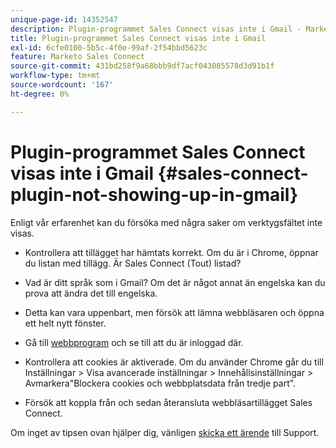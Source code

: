 ```yaml
---
unique-page-id: 14352547
description: Plugin-programmet Sales Connect visas inte i Gmail - Marketo Docs - produktdokumentation
title: Plugin-programmet Sales Connect visas inte i Gmail
exl-id: 6cfe0100-5b5c-4f0e-99af-2f54bbd5623c
feature: Marketo Sales Connect
source-git-commit: 431bd258f9a68bbb9df7acf043085578d3d91b1f
workflow-type: tm+mt
source-wordcount: '167'
ht-degree: 0%

---
```


# Plugin-programmet Sales Connect visas inte i Gmail {#sales-connect-plugin-not-showing-up-in-gmail}

Enligt vår erfarenhet kan du försöka med några saker om verktygsfältet inte visas.

- Kontrollera att tillägget har hämtats korrekt. Om du är i Chrome, öppnar du listan med tillägg. Är Sales Connect (Tout) listad?

- Vad är ditt språk som i Gmail? Om det är något annat än engelska kan du prova att ändra det till engelska.

- Detta kan vara uppenbart, men försök att lämna webbläsaren och öppna ett helt nytt fönster.

- Gå till [webbprogram](https://toutapp.com/login) och se till att du är inloggad där.

- Kontrollera att cookies är aktiverade. Om du använder Chrome går du till Inställningar > Visa avancerade inställningar > Innehållsinställningar > Avmarkera&quot;Blockera cookies och webbplatsdata från tredje part&quot;.

- Försök att koppla från och sedan återansluta webbläsartillägget Sales Connect.

Om inget av tipsen ovan hjälper dig, vänligen [skicka ett ärende](https://nation.marketo.com/community/support_solutions) till Support.
